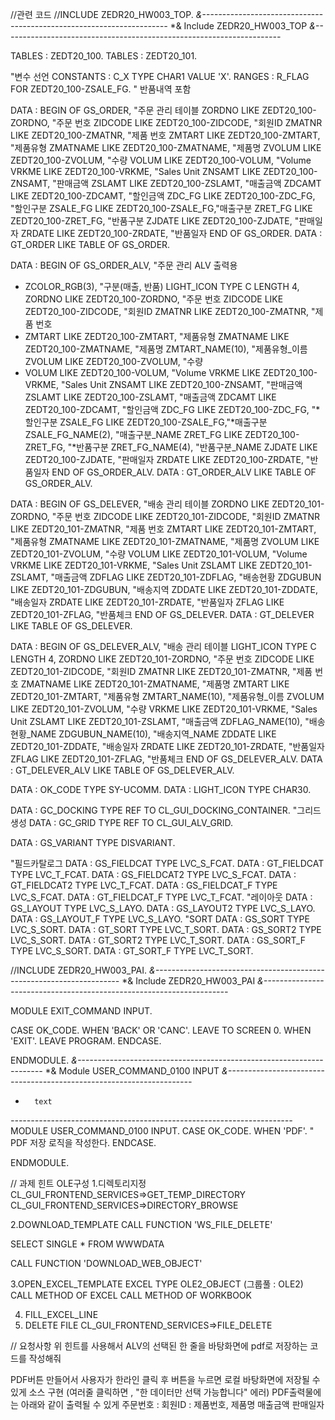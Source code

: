 //관련 코드
//INCLUDE ZEDR20_HW003_TOP.
*&---------------------------------------------------------------------*
*&  Include           ZEDR20_HW003_TOP
*&---------------------------------------------------------------------*

TABLES : ZEDT20_100.
TABLES : ZEDT20_101.

"변수 선언
CONSTANTS : C_X TYPE CHAR1 VALUE 'X'.
RANGES : R_FLAG FOR ZEDT20_100-ZSALE_FG.  " 반품내역 포함


DATA : BEGIN OF GS_ORDER, "주문 관리 테이블
  ZORDNO LIKE ZEDT20_100-ZORDNO,  "주문 번호
  ZIDCODE LIKE ZEDT20_100-ZIDCODE, "회원ID
  ZMATNR LIKE ZEDT20_100-ZMATNR,  "제품 번호
  ZMTART LIKE ZEDT20_100-ZMTART,  "제품유형
  ZMATNAME LIKE ZEDT20_100-ZMATNAME,  "제품명
  ZVOLUM LIKE ZEDT20_100-ZVOLUM,  "수량
  VOLUM LIKE ZEDT20_100-VOLUM,  "Volume
  VRKME LIKE ZEDT20_100-VRKME,  "Sales Unit
  ZNSAMT LIKE ZEDT20_100-ZNSAMT,  "판매금액
  ZSLAMT LIKE ZEDT20_100-ZSLAMT,  "매출금액
  ZDCAMT LIKE ZEDT20_100-ZDCAMT,  "할인금액
  ZDC_FG LIKE ZEDT20_100-ZDC_FG,  "할인구분
  ZSALE_FG LIKE ZEDT20_100-ZSALE_FG,"매출구분
  ZRET_FG LIKE ZEDT20_100-ZRET_FG,  "반품구분
  ZJDATE LIKE ZEDT20_100-ZJDATE,  "판매일자
  ZRDATE LIKE ZEDT20_100-ZRDATE,  "반품일자
  END OF GS_ORDER.
DATA : GT_ORDER LIKE TABLE OF GS_ORDER.

DATA : BEGIN OF GS_ORDER_ALV, "주문 관리 ALV 출력용
*  ZCOLOR_RGB(3), "구분(매출, 반품)
  LIGHT_ICON TYPE C LENGTH 4,
  ZORDNO LIKE ZEDT20_100-ZORDNO,  "주문 번호
  ZIDCODE LIKE ZEDT20_100-ZIDCODE, "회원ID
  ZMATNR LIKE ZEDT20_100-ZMATNR,  "제품 번호
*  ZMTART LIKE ZEDT20_100-ZMTART,  "제품유형
  ZMATNAME LIKE ZEDT20_100-ZMATNAME,  "제품명
  ZMTART_NAME(10), "제품유형_이름
  ZVOLUM LIKE ZEDT20_100-ZVOLUM,  "수량
*  VOLUM LIKE ZEDT20_100-VOLUM,  "Volume
  VRKME LIKE ZEDT20_100-VRKME,  "Sales Unit
  ZNSAMT LIKE ZEDT20_100-ZNSAMT,  "판매금액
  ZSLAMT LIKE ZEDT20_100-ZSLAMT,  "매출금액
  ZDCAMT LIKE ZEDT20_100-ZDCAMT,  "할인금액
  ZDC_FG LIKE ZEDT20_100-ZDC_FG,  "*할인구분
  ZSALE_FG LIKE ZEDT20_100-ZSALE_FG,"*매출구분
  ZSALE_FG_NAME(2), "매출구분_NAME
  ZRET_FG LIKE ZEDT20_100-ZRET_FG,  "*반품구분
  ZRET_FG_NAME(4), "반품구분_NAME
  ZJDATE LIKE ZEDT20_100-ZJDATE,  "판매일자
  ZRDATE LIKE ZEDT20_100-ZRDATE,  "반품일자
  END OF GS_ORDER_ALV.
DATA : GT_ORDER_ALV LIKE TABLE OF GS_ORDER_ALV.

DATA : BEGIN OF GS_DELEVER, "배송 관리 테이블
  ZORDNO LIKE ZEDT20_101-ZORDNO,  "주문 번호
  ZIDCODE LIKE ZEDT20_101-ZIDCODE, "회원ID
  ZMATNR LIKE ZEDT20_101-ZMATNR,  "제품 번호
  ZMTART LIKE ZEDT20_101-ZMTART,  "제품유형
  ZMATNAME LIKE ZEDT20_101-ZMATNAME,  "제품명
  ZVOLUM LIKE ZEDT20_101-ZVOLUM,  "수량
  VOLUM LIKE ZEDT20_101-VOLUM,  "Volume
  VRKME LIKE ZEDT20_101-VRKME,  "Sales Unit
  ZSLAMT LIKE ZEDT20_101-ZSLAMT,  "매출금액
  ZDFLAG LIKE ZEDT20_101-ZDFLAG,  "배송현황
  ZDGUBUN LIKE ZEDT20_101-ZDGUBUN,  "배송지역
  ZDDATE LIKE ZEDT20_101-ZDDATE,  "배송일자
  ZRDATE LIKE ZEDT20_101-ZRDATE,  "반품일자
  ZFLAG LIKE ZEDT20_101-ZFLAG,  "반품체크
  END OF GS_DELEVER.
DATA : GT_DELEVER LIKE TABLE OF GS_DELEVER.

DATA : BEGIN OF GS_DELEVER_ALV, "배송 관리 테이블
  LIGHT_ICON TYPE C LENGTH 4,
  ZORDNO LIKE ZEDT20_101-ZORDNO,  "주문 번호
  ZIDCODE LIKE ZEDT20_101-ZIDCODE, "회원ID
  ZMATNR LIKE ZEDT20_101-ZMATNR,  "제품 번호
  ZMATNAME LIKE ZEDT20_101-ZMATNAME,  "제품명
  ZMTART LIKE ZEDT20_101-ZMTART,  "제품유형
  ZMTART_NAME(10), "제품유형_이름
  ZVOLUM LIKE ZEDT20_101-ZVOLUM,  "수량
  VRKME LIKE ZEDT20_101-VRKME,  "Sales Unit
  ZSLAMT LIKE ZEDT20_101-ZSLAMT,  "매출금액
  ZDFLAG_NAME(10), "배송현황_NAME
  ZDGUBUN_NAME(10), "배송지역_NAME
  ZDDATE LIKE ZEDT20_101-ZDDATE,  "배송일자
  ZRDATE LIKE ZEDT20_101-ZRDATE,  "반품일자
  ZFLAG LIKE ZEDT20_101-ZFLAG,  "반품체크
  END OF GS_DELEVER_ALV.
DATA : GT_DELEVER_ALV LIKE TABLE OF GS_DELEVER_ALV.

DATA : OK_CODE TYPE SY-UCOMM.
DATA : LIGHT_ICON TYPE CHAR30.

DATA : GC_DOCKING TYPE REF TO CL_GUI_DOCKING_CONTAINER.
"그리드생성
DATA : GC_GRID TYPE REF TO CL_GUI_ALV_GRID.

DATA : GS_VARIANT TYPE DISVARIANT.

"필드카탈로그
DATA : GS_FIELDCAT TYPE LVC_S_FCAT.
DATA : GT_FIELDCAT TYPE LVC_T_FCAT.
DATA : GS_FIELDCAT2 TYPE LVC_S_FCAT.
DATA : GT_FIELDCAT2 TYPE LVC_T_FCAT.
DATA : GS_FIELDCAT_F TYPE LVC_S_FCAT.
DATA : GT_FIELDCAT_F TYPE LVC_T_FCAT.
"레이아웃
DATA : GS_LAYOUT TYPE LVC_S_LAYO.
DATA : GS_LAYOUT2 TYPE LVC_S_LAYO.
DATA : GS_LAYOUT_F TYPE LVC_S_LAYO.
"SORT
DATA : GS_SORT TYPE LVC_S_SORT.
DATA : GT_SORT TYPE LVC_T_SORT.
DATA : GS_SORT2 TYPE LVC_S_SORT.
DATA : GT_SORT2 TYPE LVC_T_SORT.
DATA : GS_SORT_F TYPE LVC_S_SORT.
DATA : GT_SORT_F TYPE LVC_T_SORT.

//INCLUDE ZEDR20_HW003_PAI.
*&---------------------------------------------------------------------*
*&  Include           ZEDR20_HW003_PAI
*&---------------------------------------------------------------------*

MODULE EXIT_COMMAND INPUT.

  CASE OK_CODE.
    WHEN 'BACK' OR 'CANC'.
      LEAVE TO SCREEN 0.
    WHEN 'EXIT'.
      LEAVE PROGRAM.
  ENDCASE.

ENDMODULE.
*&---------------------------------------------------------------------*
*&      Module  USER_COMMAND_0100  INPUT
*&---------------------------------------------------------------------*
*       text
*----------------------------------------------------------------------*
MODULE USER_COMMAND_0100 INPUT.
  CASE OK_CODE.
    WHEN 'PDF'.
      " PDF 저장 로직을 작성한다.
    ENDCASE.

ENDMODULE.


// 과제 힌트
OLE구성 
1.디렉토리지정
CL_GUI_FRONTEND_SERVICES=>GET_TEMP_DIRECTORY
CL_GUI_FRONTEND_SERVICES=>DIRECTORY_BROWSE

2.DOWNLOAD_TEMPLATE
CALL FUNCTION 'WS_FILE_DELETE'

  SELECT SINGLE *
    FROM WWWDATA

CALL FUNCTION 'DOWNLOAD_WEB_OBJECT'

3.OPEN_EXCEL_TEMPLATE 
EXCEL  TYPE OLE2_OBJECT (그룹풀 : OLE2)
  CALL METHOD OF
    EXCEL
  CALL METHOD OF
    WORKBOOK

4. FILL_EXCEL_LINE
5. DELETE  FILE
CL_GUI_FRONTEND_SERVICES=>FILE_DELETE



// 요청사항
위 힌트를 사용해서 ALV의 선택된 한 줄을 바탕화면에 pdf로 저장하는 코드를 작성해줘

PDF버튼 만들어서 사용자가 한라인 클릭 후 버튼을 누르면 로컬 바탕화면에 저장될 수 있게 소스 구현
(여러줄 클릭하면 , "한 데이터만 선택 가능합니다" 에러)
PDF출력물에는 아래와 같이 출력될 수 있게 
주문번호 : 
회원ID : 
제품번호, 제품명
매출금액
판매일자
